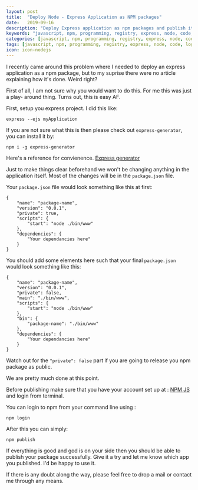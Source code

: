 ```yaml
---
layout: post
title:  "Deploy Node - Express Application as NPM packages"
date:   2019-09-16
description: "Deploy Express application as npm packages and publish it to npm registry."
keywords: "javascript, npm, programming, registry, express, node, code, login, deploy, server, ejs"
categories: [javascript, npm, programming, registry, express, node, code, login, deploy, server, ejs]
tags: [javascript, npm, programming, registry, express, node, code, login, deploy, server, ejs]
icon: icon-nodejs
---
```


I recently came around this problem where I needed to deploy an express application as a npm package, but to my suprise
there were no article explaining how it's done. Weird right?

First of all, I am not sure why you would want to do this. For me this was just a play- around thing. Turns out, this is easy AF.

First, setup you express project. I did this like:

    express --ejs myApplication

If you are not sure what this is then please check out `express-generator`, you can install it by:

    npm i -g express-generator

Here's a reference for convienence. [Express generator](https://expressjs.com/en/starter/generator.html)

Just to make things clear beforehand we won't be changing anything in the application itself.
Most of the changes will be in the `package.json` file.

Your `package.json` file would look something like this at first:

    {
        "name": "package-name",
        "version": "0.0.1",
        "private": true,
        "scripts": {
            "start": "node ./bin/www"
        },
        "dependencies": {
            "Your dependancies here"
        }
    }

You should add some elements here such that your final `package.json` would look something like this:

    {
        "name": "package-name",
        "version": "0.0.1",
        "private": false,
        "main": "./bin/www",
        "scripts": {
            "start": "node ./bin/www"
        },
        "bin": {
            "package-name": "./bin/www"
        },
        "dependencies": {
            "Your dependancies here"
        }
    }


Watch out for the `"private": false` part if you are going to release you npm package as public.

We are pretty much done at this point.

Before publishing make sure that you have your account set up at : [NPM JS](https://npmjs.com)
and login from terminal.

You can login to npm from your command line using :

    npm login

After this you can simply:

    npm publish


If everything is good and god is on your side then you should be able to publish your package successfully.
Give it a try and let me know which app you published. I'd be happy to use it.

If there is any doubt along the way, please feel free to drop a mail or contact me through any means.





